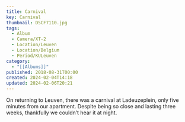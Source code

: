 ```yaml
---
title: Carnival
key: Carnival
thumbnail: DSCF7110.jpg
tags:
  - Album
  - Camera/XT-2
  - Location/Leuven
  - Location/Belgium
  - Period/KULeuven
category:
  - "[[Albums]]"
published: 2018-08-31T00:00
created: 2024-02-04T14:18
updated: 2024-02-06T20:21
---
```

On returning to Leuven, there was a carnival at Ladeuzeplein, only five minutes from our apartment. Despite being so close and lasting three weeks, thankfully we couldn’t hear it at night.
